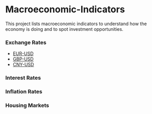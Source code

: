 # Macroeconomic-Indicators
This project lists macroeconomic indicators to understand how the economy is doing and to spot investment opportunities.

### Exchange Rates
- [EUR-USD](https://www.google.com/finance/quote/EUR-USD)
- [GBP-USD](https://www.google.com/finance/quote/GBP-USD)
- [CNY-USD](https://www.google.com/finance/quote/CNY-USD)

### Interest Rates


### Inflation Rates


### Housing Markets
